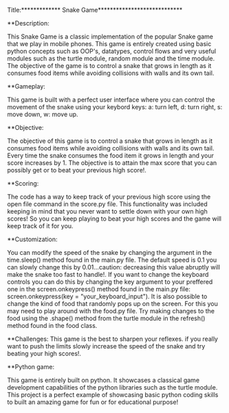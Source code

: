 Title:************* Snake Game****************************

**Description:

This Snake Game is a classic implementation of the popular Snake game that we play in mobile phones. This game is entirely created using basic python concepts such as OOP's, datatypes, control flows and very useful modules such as the turtle module, random module and the time module. The objective of the game is to control a snake that grows in length as it consumes food items while avoiding collisions with walls and its own tail. 



**Gameplay:
 
This game is built with a perfect user interface where you can control the movement of the snake using your keybord keys: a: turn left, d: turn right, s: move down, w: move up.  

**Objective:

The objective of this game is to control a snake that grows in length as it consumes food items while avoiding collisions with walls and its own tail. Every time the snake consumes the food item it grows in length and your score increases by 1. The objective is to attain the max score that you can possibly get or to beat your previous high score!.


**Scoring: 

The code has a way to keep track of your previous high score using the open file command in the score.py file. This functionality was included keeping in mind that you never want to settle down with your own high scores! So you can keep playing to beat your high scores and the game will keep track of it for you.


**Customization:

You can modify the speed of the snake by changing the argument in the time.sleep() method found in the main.py file. The default speed is 0.1 you can slowly change this by 0.01...caution: decreasing this value abruptly will make the snake too fast to handle!. If you want to change the keyboard controls you can do this by changing the key argument to your preffered one in the screen.onkeypress() method found in the main.py file: screen.onkeypress(key = "your_keyboard_input").
It is also possible to change the kind of food that randomly pops up on the screen. For this you may need to play around with the food.py file. Try making changes to the food using the .shape() method from the turtle module in the refresh() method found in the food class.

**Challenges: 
This game is the best to sharpen your reflexes. if you really want to push the limits slowly increase the speed of the snake and try beating your high scores!.


**Python game: 

This game is entirely built on python. It showcases a classical game development capabilities of the python libraries such as the turtle module. This project is a perfect example of showcasing basic python coding skills to built an amazing game for fun or for educational purpose!


